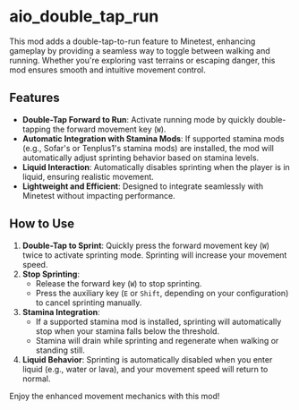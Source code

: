 # aio_double_tap_run

This mod adds a double-tap-to-run feature to Minetest, enhancing gameplay by providing a seamless way to toggle between walking and running. Whether you're exploring vast terrains or escaping danger, this mod ensures smooth and intuitive movement control.

## Features

- **Double-Tap Forward to Run**: Activate running mode by quickly double-tapping the forward movement key (`W`).
- **Automatic Integration with Stamina Mods**: If supported stamina mods (e.g., Sofar's or Tenplus1's stamina mods) are installed, the mod will automatically adjust sprinting behavior based on stamina levels.
- **Liquid Interaction**: Automatically disables sprinting when the player is in liquid, ensuring realistic movement.
- **Lightweight and Efficient**: Designed to integrate seamlessly with Minetest without impacting performance.

## How to Use

1. **Double-Tap to Sprint**: Quickly press the forward movement key (`W`) twice to activate sprinting mode. Sprinting will increase your movement speed.
2. **Stop Sprinting**:
   - Release the forward key (`W`) to stop sprinting.
   - Press the auxiliary key (`E` or `Shift`, depending on your configuration) to cancel sprinting manually.
3. **Stamina Integration**:
   - If a supported stamina mod is installed, sprinting will automatically stop when your stamina falls below the threshold.
   - Stamina will drain while sprinting and regenerate when walking or standing still.
4. **Liquid Behavior**: Sprinting is automatically disabled when you enter liquid (e.g., water or lava), and your movement speed will return to normal.

Enjoy the enhanced movement mechanics with this mod!
